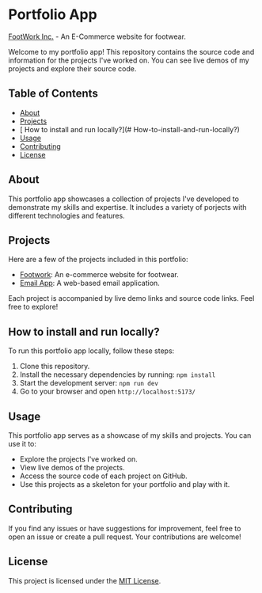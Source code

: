 # Portfolio App

[FootWork Inc.](https://footwork.vercel.app/) - An E-Commerce website for footwear.

Welcome to my portfolio app! This repository contains the source code and information for the projects I've worked on. You can see live demos of my projects and explore their source code.

## Table of Contents

- [About](#about)
- [Projects](#projects)
- [ How to install and run locally?](# How-to-install-and-run-locally?)
- [Usage](#usage)
- [Contributing](#contributing)
- [License](#license)

## About

This portfolio app showcases a collection of projects I've developed to demonstrate my skills and expertise. It includes a variety of porjects with different technologies and features.

## Projects

Here are a few of the projects included in this portfolio:

- [Footwork](https://footwork.vercel.app/): An e-commerce website for footwear.
- [Email App](https://mymail-app.netlify.app/): A web-based email application.

Each project is accompanied by live demo links and source code links. Feel free to explore!

## How to install and run locally?

To run this portfolio app locally, follow these steps:

1. Clone this repository.
2. Install the necessary dependencies by running: `npm install`
3. Start the development server: `npm run dev`
4. Go to your browser and open `http://localhost:5173/`

## Usage

This portfolio app serves as a showcase of my skills and projects. You can use it to:

- Explore the projects I've worked on.
- View live demos of the projects.
- Access the source code of each project on GitHub.
- Use this projects as a skeleton for your portfolio and play with it.

## Contributing

If you find any issues or have suggestions for improvement, feel free to open an issue or create a pull request. Your contributions are welcome!

## License

This project is licensed under the [MIT License](LICENSE).
